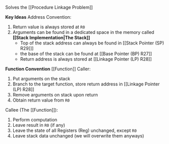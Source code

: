 Solves the [[Procedure Linkage Problem]]

**Key Ideas**
Address Convention:
1. Return value is always stored at `R0`
2. Arguments can be found in a dedicated space in the memory called **[[Stack Implementation|The Stack]]** 
	- Top of the stack address can always be found in [[Stack Pointer (SP) R29]]]
	- the base of the stack can be found at [[Base Pointer (BP) R27]]
	- Return address is always stored at [[Linkage Pointer (LP) R28]]

**Function Convention**
[[Function]] Caller:
1. Put arguments on the stack
2. Branch to the target function, store return address in [[Linkage Pointer (LP) R28]]
3. Remove arguments on stack upon return
4. Obtain return value from `R0`

Callee (The [[Function]]):
1. Perform computation
2. Leave result in `R0` (if any)
3. Leave the state of all Registers (Reg) unchanged, except `R0`
4. Leave stack data unchanged (we will overwrite them anyways)
